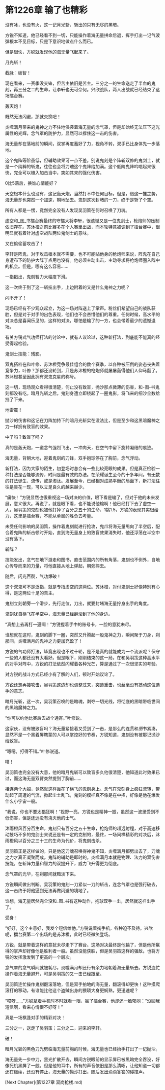 # 第1226章 输了也精彩

没有冰，也没有火，这一记月光斩，斩出的只有无尽的黑暗。

方锐不知道，他已经看不到一切，只能操作着海无量拼命后退，挥手打出一记气波弹根本不见目标，只是下意识地做点什么而已。

但是很快，方锐就发现他的海无量飞起来了。

月光斩！

截脉：破智！

现在看来，一赛季没交锋，但苦主依旧是苦主。三分之一的生命送走了半血的鬼刻，再三分之二的生命，让李轩也无可奈何。兴欣战队，两人出战就已经结束了这场擂台赛。

轰天炮！

既然无法闪避，那就交换吧！

炎噬满月带来的鬼神之力不住地侵袭着海无量的念气罩，但是却始终无法压下这光属性的光辉，念气罩的防护力，显然可以撑住这一击的伤害。

海无量却在落地前的瞬间，双掌再度蓄好了力，视角不转，双手已比身体先一步落地。

这个鬼阵等阶虽低，但辅助效果可一点不差。别说鬼刻是个阵斩双修的鬼剑士，就是一个纯粹的斩鬼，往往也会将刀魂这个鬼阵给加满。这个低阶鬼阵吟唱起来很快，完全可以植入加击当中，突如其来的强化伤害。

0比5落后，换谁心情能好？

天空根本什么也没有，这记轰天炮，当然打不中任何目标，但是，借这一推之势，海无量却也突然一个加速，朝地坠去。鬼刻这次封堵的一刀，终于是斩了个空。

所有人都是一愣，竟然完全没有人发现吴羽策在何时召唤了刀魂。

虚空和_图_书擂台赛最终的守擂大将李轩，很遗憾又是一位鬼剑士，枪炮师的压制依旧存在。苏沐橙之前比赛多在个人赛里出战，而本轮特意被调到了擂台赛中，很明显就有着针对虚空战队两位鬼剑士的意味。

又在偷偷蓄攻击了！

李轩是阵鬼，对于攻击根本就不需要，也不可能贴他身的枪炮师来说，阵鬼在自己身遭布下的防护大阵丁点用也没有。他必须主动出击，主动寻求将枪炮师圈入阵中的机会。但是，哪有这么容易……

一指戳出，鬼刻智力大幅度下滑。

这一次终于到了这一斩技出手，上边附着的又是什么鬼神之力呢？

闪不开了！

现场已经有不少观众起立，为这一场对阵送上了掌声。粉丝们希望自己的战队获胜，但是对于对手的出色表现，他们也不会吝惜他们的尊重。任何时候，高水平的对决总是喜闻乐见的，这样的对决，哪怕是输了的一方，也会带着最少的遗憾退场。

有关方锐式气功师打法的讨论中，就有人议论过，这种新打法，到底能不能真的经受得起检验。

鬼剑士技能：残影。

双鬼搭档在和叶修、苏沐橙竞争最佳组合的数个赛季，以各种被压倒的姿态丧失着竞争力，叶修？那都还没轮到，只是苏沐橙的枪炮师就屡屡轰得他们人仰马翻了。苏沐橙甚至因此拥有双鬼克星的称号。

这一切，现场观众看得很清楚，何止没有致盲，抛沙那点微薄的伤害，和-图-书鬼刻都没有吃。暗月光斩之后，鬼刻身遭立即绕起了一圈鬼影，将飞来的细沙全数给挡了下来。

地雷震！

抛沙的伤害和这记在刀阵加持下的暗月光斩实在没法比，但是至少和这黑暗魔神之力一样拥有致盲的效果。

中了吗？致盲了吗？

真的是轰天炮，一道念气强烈飞出，一冲向天，在空气中留下旋转凝结的痕迹。

海无量，背朝大地，迎着鬼刻的刀锋，双手抱球停在了胸前，念气浮动。

新打法，因为大家的陌生，初登场时总会有一些比较亮眼的成果。但是真正检验一种打法是否能够流传，时间是最有效的办法。在荣耀诞生至今的十多年间，有无数的打法诞生、流传，或是淘汰。发展至今，已经相对成熟平衡的局面下，新打法往往是昙花一现，可以立足良久的越来越少。

“痛快！”方锐显然也很重视这一场对决的价值，眼下看是输了，但对于他的未来发展，意义很大。再说了，就是眼下看，也不能说他输啊！他已经打下去了虚空一人，吴羽策的鬼刻也被他打掉了百分之五十的生命，1挑1.5，方锐的表现其实很给力，这里是擂台赛，不能从单局的胜负去考量。

未受任何影响的吴羽策，操作着鬼刻就进行抢攻，鬼爪将海无量甩向了半空后，配合着鬼阵的斩击顿时开始，直到海无量身上的致盲效果消失时，他还浮荡在半空中没有落下。

斩阵？

技能发出，念气在地下游走和图书，直击范围内的所有角落，鬼刻也不例外，自地心传导而来的力量，将他直接从地上弹起，朝旁摔去。

随后，闪光百裂，气功爆破！

这个双鬼可不是泛指，就是专指虚空的这两位。苏沐橙，对付鬼剑士好像特别有心得，是这两位十足的苦主。

鬼刻立刻朝旁一个滑步，先行走位，刀出，就要封堵海无量拧身出手的角度。

鬼刻犹自横飞在半空中，海无量已经翻滚到了他的身边。

“真想上去再打一遍啊！”方锐握着手中的账号卡，一脸的意犹未尽。

谁想就在这时，鬼刻的脚下一圈，突然又升腾起一股鬼神之力，瞬间聚于刀身，刹那间，炎噬满月的鬼神之力更加充盈了！

方锐的气功师打法，毕竟出现也不过十轮，是不是真的就能成为一个流派呢？保守一些的人都还没有太看好。但是眼下，刚刚结束的这一局，在和吴羽策这种高水平的对手对阵中，方锐的打法依然闪耀着各种光芒，算是通过了一次很坚实的考验。

对方锐的战斗方式已经小有了解的人们，顿时开始议论了。

方锐还想再接攻击，吴羽策这边却也调整过来，突遭重击，也丝毫没有撼动这位选手的意志。

暗月光斩，这一次，吴羽策召唤的是暗魂，剥夺一切光线，将彻底的黑暗带临世间的黑暗魔神之力。

“你可以约他比赛后去战个通宵。”叶修说。

这家伙，没有被致盲吗？海无量紧接着又受到了一击，是那么的连贯和*图*书紧凑，显然不是一个黑着屏瞎蒙的人可以掌控好的节奏，方锐知道，鬼刻没有被那记抛沙给致盲。

“嗯嗯，打得不错。”叶修说道。

噗！

吴羽策也完全没有大意，他的暗月鬼斩可以致盲多久他很清楚，他知道此时效果已过，而这海无量双臂突然提到了胸前……

接连两个大招，竟然就这样轰在了横飞的鬼刻身上。念气在鬼刻身上疯狂流转，带动起了周遭的气流，掀起尘土乱飞，鬼刻的模样真不像是在中招，好像是他在爆发什么小宇宙一般。

“我说，你也不要太猖狂啊！”视野一亮，方锐也是精神一振，虽然这一波里受到不低伤害，但是还远没有浇灭他的士气。

沐雨橙风百分百生命，鬼刻只有百分之五十生命，枪炮师的超远射程，对于高速移动技巧不多的鬼剑士来说还是有一定的克制的，最终，一场同样精彩的对决后，沐雨橙风以百分之三十三的生命为代价，将鬼刻击杀。

吴羽策正是这样做的，只是他这刀魂召唤得神鬼不知，炎噬满月都劈出去了，刀魂之力才真正凝聚而成。鬼阵的辅助是即时的，炎噬满月本就是物理、法力的双伤害技能，在斩阵力量和智力的双提升下，威力飞升得更为彻底。

念气罩的光华，在刹那间就黯淡下来。

方锐瞬间做出判断。吴羽策的鬼刻一刀紧似一刀的斩击，连念气罩也是强行破去，这一击终于将他逼到无法再做闪避的境地了。

谁想，海无量居然完全没和_图_书有这种动作，抱球双手一出，居然就这样出手了。

受身！

“好好，这个主意好，我发个短信给他。”方锐说着掏手机，各种迫不及待。兴欣呢，擂台赛第二个出场的是苏沐橙，此时已经微笑登场。

方锐，就是带着这样的意犹未尽走下了赛台。这场对决最终是他输了，但是他所赢得的掌声却好像他是胜利者一般。虽然没能获胜，但是吴羽策这样的强敌，也将方锐的发挥激发到了更高的一个层次。

念气罩的念气瞬间就被耗尽，炎噬满月却还行有余力地朝着海无量斩去。方锐连忙操作着海无量避开，可是吴羽策的又一击已经跟至。

吴羽策连忙操作鬼刻翻滚落地，但是双手拍地的海无量，翻滚得却更快！这种摸爬滚打的移动，有谁能比他这个盗贼出身的猥琐大身更娴熟，更迅速呢？

“哎呀……”方锐拿着手机时不时就看一眼，赢了擂台赛，他却还一脸郁闷：“没回我短信啊，看来心情很不好呀！”

真是一场棋逢对手的精彩对决！

三分之一，送走了吴羽策；三分之二，迎来的李轩。

破！

暗月光斩的黑色刀光劈临海无量前胸的时候，海无量也已经抬手打出了一记抛沙。

海无量先一步中刀，黑光扩散开去，瞬间方锐眼前的显示屏已被黑暗完全吞没，好像死机黑屏了一般。但是他的耳中，所有的声音依旧是那么清晰，让他知道一切都还在继续，还没有停止，海无量的抛沙打出，随后发出滴滴答答的碰撞声。



[Next Chapter](第1227章 双岗抢楼.md)